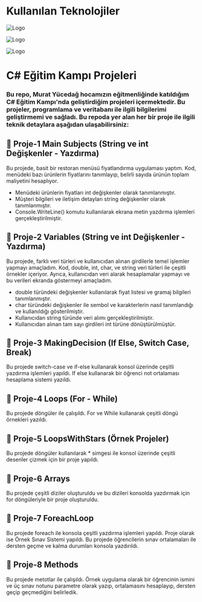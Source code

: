 # Kullanılan Teknolojiler 
![Logo](https://img.shields.io/badge/c%23-%23239120.svg?style=for-the-badge&logo=csharp&logoColor=white) 

![Logo](https://img.shields.io/badge/.NET-5C2D91?style=for-the-badge&logo=.net&logoColor=white) 

![Logo](https://img.shields.io/badge/Microsoft_SQL_Server-CC2927?style=for-the-badge&logo=microsoft-sql-server&logoColor=white) 


#
# C# Eğitim Kampı Projeleri

### Bu repo, Murat Yücedağ hocamızın eğitmenliğinde katıldığım C# Eğitim Kampı'nda geliştirdiğim projeleri içermektedir. Bu projeler, programlama ve veritabanı ile ilgili bilgilerimi geliştirmemi ve sağladı. Bu repoda yer alan her bir proje ile ilgili teknik detaylara aşağıdan ulaşabilirsiniz:

## 🚩 Proje-1 Main Subjects (String ve int Değişkenler - Yazdırma)
Bu projede, basit bir restoran menüsü fiyatlandırma uygulaması yaptım. Kod, menüdeki bazı ürünlerin fiyatlarını tanımlayıp, belirli sayıda ürünün toplam maliyetini hesaplıyor.
- Menüdeki ürünlerin fiyatları int değişkenler olarak tanımlanmıştır.
- Müşteri bilgileri ve iletişim detayları string değişkenler olarak tanımlanmıştır.
- Console.WriteLine() komutu kullanılarak ekrana metin yazdırma işlemleri gerçekleştirilmiştir.

## 🚩 Proje-2 Variables (String ve int Değişkenler - Yazdırma)
Bu projede, farklı veri türleri ve kullanıcıdan alınan girdilerle temel işlemler yapmayı amaçladım. Kod, double, int, char, ve string veri türleri ile çeşitli örnekler içeriyor. Ayrıca, kullanıcıdan veri alarak hesaplamalar yapmayı ve bu verileri ekranda göstermeyi amaçladım.
- double türündeki değişkenler kullanılarak fiyat listesi ve gramaj bilgileri tanımlanmıştır.
- char türündeki değişkenler ile sembol ve karakterlerin nasıl tanımlandığı ve kullanıldığı gösterilmiştir.
- Kullanıcıdan string türünde veri alımı gerçekleştirilmiştir.
- Kullanıcıdan alınan tam sayı girdileri int türüne dönüştürülmüştür.

## 🚩 Proje-3 MakingDecision (If Else, Switch Case, Break)
Bu projede switch-case ve if-else kullanarak konsol üzerinde çeşitli yazdırma işlemleri yapıldı. If else kullanarak bir öğrenci not ortalaması hesaplama sistemi yazıldı.

## 🚩 Proje-4 Loops (For - While)
Bu projede döngüler ile çalışıldı. For ve While kullanarak çeşitli döngü örnekleri yazıldı.

## 🚩 Proje-5 LoopsWithStars (Örnek Projeler)
Bu projede döngüler kullanılarak * simgesi ile konsol üzerinde çeşitli desenler çizmek için bir proje yapıldı. 

## 🚩 Proje-6 Arrays 
Bu projede çeşitli diziler oluşturuldu ve bu dizileri konsolda yazdırmak için for döngüleriyle bir proje oluşturuldu.

## 🚩 Proje-7 ForeachLoop
Bu projede foreach ile konsola çeşitli yazdırma işlemleri yapıldı. Proje olarak ise Örnek Sınav Sistemi yapıldı. Bu projede öğrencilerin sınav ortalamaları ile dersten geçme ve kalma durumları konsola yazdırıldı.

## 🚩 Proje-8 Methods
Bu projede metotlar ile çalışıldı. Örnek uygulama olarak bir öğrencinin ismini ve üç sınav notunu parametre olarak yazıp, ortalamasını hesaplayıp, dersten geçip geçmediğini belirledik.
